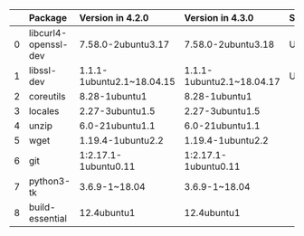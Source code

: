<!-- markdown-link-check-disable -->

|    | Package              | Version in 4.2.0          | Version in 4.3.0          | Status   |
|---:|:---------------------|:--------------------------|:--------------------------|:---------|
|  0 | libcurl4-openssl-dev | 7.58.0-2ubuntu3.17        | 7.58.0-2ubuntu3.18        | UPDATED  |
|  1 | libssl-dev           | 1.1.1-1ubuntu2.1~18.04.15 | 1.1.1-1ubuntu2.1~18.04.17 | UPDATED  |
|  2 | coreutils            | 8.28-1ubuntu1             | 8.28-1ubuntu1             |          |
|  3 | locales              | 2.27-3ubuntu1.5           | 2.27-3ubuntu1.5           |          |
|  4 | unzip                | 6.0-21ubuntu1.1           | 6.0-21ubuntu1.1           |          |
|  5 | wget                 | 1.19.4-1ubuntu2.2         | 1.19.4-1ubuntu2.2         |          |
|  6 | git                  | 1:2.17.1-1ubuntu0.11      | 1:2.17.1-1ubuntu0.11      |          |
|  7 | python3-tk           | 3.6.9-1~18.04             | 3.6.9-1~18.04             |          |
|  8 | build-essential      | 12.4ubuntu1               | 12.4ubuntu1               |          |